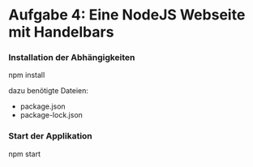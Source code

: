 # Aufgabe 4: Eine NodeJS Webseite mit Handelbars

### Installation der Abhängigkeiten
npm install

dazu benötigte Dateien:
- package.json
- package-lock.json


### Start der Applikation
npm start
